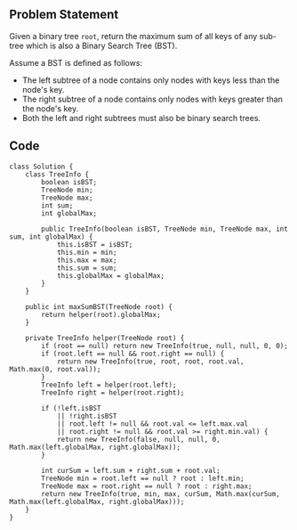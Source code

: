 ## Problem Statement

Given a binary tree `root`, return the maximum sum of all keys of any sub-tree which is also a Binary Search Tree (BST).

Assume a BST is defined as follows:

- The left subtree of a node contains only nodes with keys less than the node's key.
- The right subtree of a node contains only nodes with keys greater than the node's key.
- Both the left and right subtrees must also be binary search trees.



## Code
```
class Solution {
    class TreeInfo {
        boolean isBST;
        TreeNode min;
        TreeNode max;
        int sum;
        int globalMax;
        
        public TreeInfo(boolean isBST, TreeNode min, TreeNode max, int sum, int globalMax) {
            this.isBST = isBST;
            this.min = min;
            this.max = max;
            this.sum = sum;
            this.globalMax = globalMax;
        }
    }
    
    public int maxSumBST(TreeNode root) {
        return helper(root).globalMax;
    }
    
    private TreeInfo helper(TreeNode root) {
        if (root == null) return new TreeInfo(true, null, null, 0, 0);
        if (root.left == null && root.right == null) {
            return new TreeInfo(true, root, root, root.val, Math.max(0, root.val));
        }
        TreeInfo left = helper(root.left);
        TreeInfo right = helper(root.right);

        if (!left.isBST
            || !right.isBST
            || root.left != null && root.val <= left.max.val 
            || root.right != null && root.val >= right.min.val) {
            return new TreeInfo(false, null, null, 0, Math.max(left.globalMax, right.globalMax));
        } 
        
        int curSum = left.sum + right.sum + root.val;
        TreeNode min = root.left == null ? root : left.min;
        TreeNode max = root.right == null ? root : right.max;
        return new TreeInfo(true, min, max, curSum, Math.max(curSum, Math.max(left.globalMax, right.globalMax)));
    }
}
```